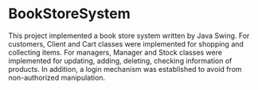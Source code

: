 # BookStoreSystem

This project implemented a book store system written by Java Swing. For customers, Client and Cart classes were implemented for shopping and collecting items. For managers,  Manager and Stock classes were implemented for updating, adding, deleting, checking information of products. In addition, a login mechanism was established to avoid from non-authorized manipulation.
